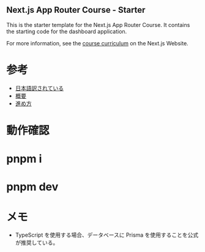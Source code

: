 ## Next.js App Router Course - Starter

This is the starter template for the Next.js App Router Course. It contains the starting code for the dashboard application.

For more information, see the [course curriculum](https://nextjs.org/learn) on the Next.js Website.


# 参考
- [日本語訳されている](https://zenn.dev/ulxsth/scraps/316bbbdabede5f)
- [概要](https://zenn.dev/lancers/articles/8ae806211adde1)
- [進め方](https://qiita.com/takubii/items/a672b491896aa7170034)

# 動作確認
# pnpm i
# pnpm dev



# メモ
* TypeScript を使用する場合、データベースに Prisma を使用することを公式が推奨している。
